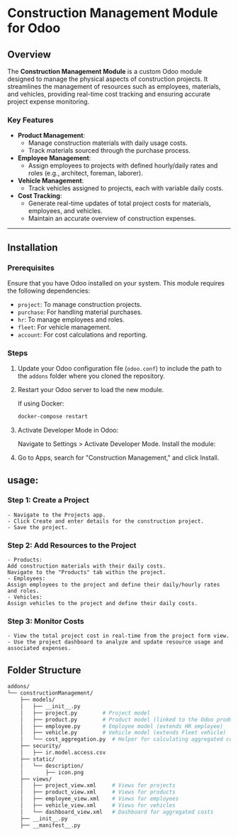 # Construction Management Module for Odoo

## Overview
The **Construction Management Module** is a custom Odoo module designed to manage the physical aspects of construction projects. It streamlines the management of resources such as employees, materials, and vehicles, providing real-time cost tracking and ensuring accurate project expense monitoring.

### Key Features
- **Product Management**:
  - Manage construction materials with daily usage costs.
  - Track materials sourced through the purchase process.
- **Employee Management**:
  - Assign employees to projects with defined hourly/daily rates and roles (e.g., architect, foreman, laborer).
- **Vehicle Management**:
  - Track vehicles assigned to projects, each with variable daily costs.
- **Cost Tracking**:
  - Generate real-time updates of total project costs for materials, employees, and vehicles.
  - Maintain an accurate overview of construction expenses.

---

## Installation

### Prerequisites
Ensure that you have Odoo installed on your system. This module requires the following dependencies:
- `project`: To manage construction projects.
- `purchase`: For handling material purchases.
- `hr`: To manage employees and roles.
- `fleet`: For vehicle management.
- `account`: For cost calculations and reporting.

### Steps
1. Update your Odoo configuration file (`odoo.conf`) to include the path to the `addons` folder where you cloned the repository.
2. Restart your Odoo server to load the new module.

   If using Docker:
   ```bash
   docker-compose restart
   ```
3. Activate Developer Mode in Odoo:

    Navigate to Settings > Activate Developer Mode.
    Install the module:

4. Go to Apps, search for "Construction Management," and click Install.

## usage:

### Step 1: Create a Project
    - Navigate to the Projects app.
    - Click Create and enter details for the construction project.
    - Save the project.
### Step 2: Add Resources to the Project
    - Products:
    Add construction materials with their daily costs.
    Navigate to the "Products" tab within the project.
    - Employees:
    Assign employees to the project and define their daily/hourly rates and roles.
    - Vehicles:
    Assign vehicles to the project and define their daily costs.
### Step 3: Monitor Costs
    - View the total project cost in real-time from the project form view.
    - Use the project dashboard to analyze and update resource usage and associated expenses.

## Folder Structure

```bash
addons/
└── constructionManagement/
    ├── models/
    │   ├── __init__.py
    │   ├── project.py        # Project model
    │   ├── product.py        # Product model (linked to the Odoo product module)
    │   ├── employee.py       # Employee model (extends HR employee)
    │   ├── vehicle.py        # Vehicle model (extends Fleet vehicle)
    │   └── cost_aggregation.py  # Helper for calculating aggregated costs
    ├── security/
    │   ├── ir.model.access.csv
    ├── static/
    │   └── description/
    │       ├── icon.png
    ├── views/
    │   ├── project_view.xml     # Views for projects
    │   ├── product_view.xml     # Views for products
    │   ├── employee_view.xml    # Views for employees
    │   ├── vehicle_view.xml     # Views for vehicles
    │   └── dashboard_view.xml   # Dashboard for aggregated costs
    ├── __init__.py
    ├── __manifest__.py
```
